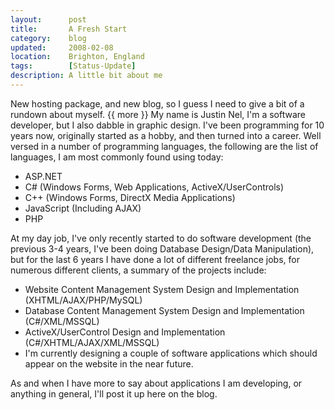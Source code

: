 ```yaml
---
layout:      post
title:       A Fresh Start
category:    blog
updated:     2008-02-08
location:    Brighton, England
tags:        [Status-Update]
description: A little bit about me
---
```

New hosting package, and new blog, so I guess I need to give a bit of a rundown about myself.
{{ more }}
My name is Justin Nel, I'm a software developer, but I also dabble in graphic design. I've been programming for 10 years now, originally started as a hobby, and then turned into a career. Well versed in a number of programming languages, the following are the list of languages, I am most commonly found using today:

- ASP.NET
- C# (Windows Forms, Web Applications, ActiveX/UserControls)
- C++ (Windows Forms, DirectX Media Applications)
- JavaScript (Including AJAX)
- PHP

At my day job, I've only recently started to do software development (the previous 3-4 years, I've been doing Database Design/Data Manipulation), but for the last 6 years I have done a lot of different freelance jobs, for numerous different clients, a summary of the projects include:

- Website Content Management System Design and Implementation (XHTML/AJAX/PHP/MySQL)
- Database Content Management System Design and Implementation (C#/XML/MSSQL)
- ActiveX/UserControl Design and Implementation (C#/XHTML/AJAX/XML/MSSQL)
- I'm currently designing a couple of software applications which should appear on the website in the near future.

As and when I have more to say about applications I am developing, or anything in general, I'll post it up here on the blog.
